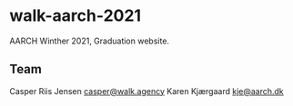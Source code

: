 # walk-aarch-2021

AARCH Winther 2021, Graduation website.


## Team
Casper Riis Jensen <casper@walk.agency>
Karen Kjærgaard <kje@aarch.dk>
